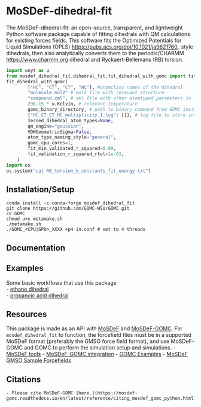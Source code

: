 # MoSDeF-dihedral-fit
The MoSDeF-dihedral-fit: an open-source, transparent, and lightweight Python software package capable
of fitting dihedrals with QM calculations for existing forces fields. This software fits the
Optimized Potentials for Liquid Simulations (OPLS) <https://pubs.acs.org/doi/10.1021/ja9621760>_ style
dihedrals, then also analytically converts them to the periodic/CHARMM <https://www.charmm.org> dihedral and
Ryckaert-Bellemans (RB) torsion.

```python
import unyt as u
from mosdef_dihedral_fit.dihedral_fit.fit_dihedral_with_gomc import fit_dihedral_with_gomc
fit_dihedral_with_gomc(
        ["HC", "CT", "CT", "HC"], #atomclass names of the dihedral
        "molecule.mol2" # mol2 file with relevant structure
        "compound.xml", # xml file with other atomtyped parameters in foyer format
        298.15 * u.Kelvin, # relevant temperature
        gomc_binary_directory, # path to binary command from GOMC install
        {"HC_CT_CT_HC_multiplicity_1.log": []}, # log file to store info
        zeroed_dihedral_atom_types=None,
        qm_engine="gaussian",
        VDWGeometricSigma=False,
        atom_type_naming_style="general",
        gomc_cpu_cores=1,
        fit_min_validated_r_squared=0.99,
        fit_validation_r_squared_rtol=1e-03,
    )
import os
os.system("cat RB_torsion_k_constants_fit_energy.txt")
```

## Installation/Setup
```
conda install -c conda-forge mosdef_dihedral_fit
git clone https://github.com/GOMC-WSU/GOMC.git
cd GOMC
chmod u+x metamake.sh
./metamake.sh
./GOMC_<CPU|GPU>_XXXX +p4 in.conf # set to 4 threads
```

## Documentation

## Examples
Some basic workflows that use this package</br>
    - [ethane dihedral](https://github.com/GOMC-WSU/GOMC_Examples/tree/main/MoSDeF-dihedral-fit/ethane_HC_CT_CT_HC)</br>
    - [propanoic acid dihedral](https://github.com/GOMC-WSU/GOMC_Examples/tree/main/MoSDeF-dihedral-fit/protonated_fragment_CT_CT_C_OH)</br>

## Resources
This package is made as an API with [MoSDeF](https://github.com/mosdef-hub) and [MoSDeF-GOMC](https://github.com/GOMC-WSU/MoSDeF-GOMC). For `mosdef_dihedral_fit` to function, the forcefield files must be in a supported MoSDeF format (preferably the GMSO force field format), and use MoSDeF-GOMC and GOMC to perform the simulation setup and simulations. 
    - [MoSDeF tools](https://mosdef.org)
    - [MoSDeF-GOMC integration](https://mosdef-gomc.readthedocs.io/en/latest/index.html)
    - [GOMC Examples](https://github.com/GOMC-WSU/GOMC_Examples/tree/main/MoSDef-GOMC)
    - [MoSDeF GMSO Sample Forcefields](https://github.com/mosdef-hub/gmso/tree/main/gmso/utils/files/gmso_xmls/test_ffstyles)

## Citations
    - Please cite MoSDeF-GOMC [here.](https://mosdef-gomc.readthedocs.io/en/latest/reference/citing_mosdef_gomc_python.html)
